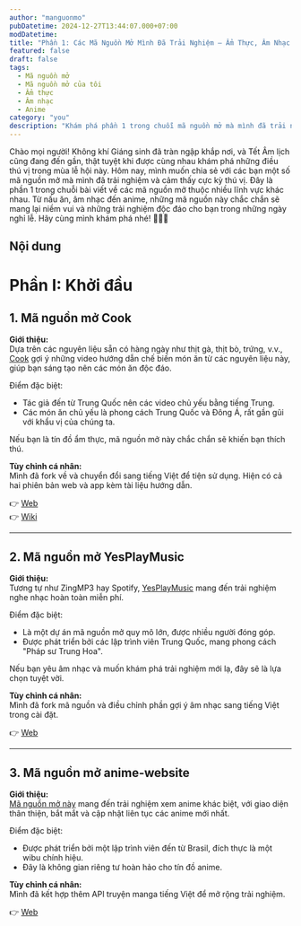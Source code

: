 ```yaml
---
author: "manguonmo"
pubDatetime: 2024-12-27T13:44:07.000+07:00
modDatetime: 
title: "Phần 1: Các Mã Nguồn Mở Mình Đã Trải Nghiệm – Ẩm Thực, Âm Nhạc và Anime"
featured: false
draft: false
tags:
  - Mã nguồn mở
  - Mã nguồn mở của tôi
  - Ẩm thực
  - Âm nhạc
  - Anime
category: "you"
description: "Khám phá phần 1 trong chuỗi mã nguồn mở mà mình đã trải nghiệm, gồm Cook, YesPlayMusic và anime-website. Hoàn toàn miễn phí, dễ tùy chỉnh, phù hợp với nhiều sở thích!"
---
```


Chào mọi người! Không khí Giáng sinh đã tràn ngập khắp nơi, và Tết Âm lịch cũng đang đến gần, thật tuyệt khi được cùng nhau khám phá những điều thú vị trong mùa lễ hội này. Hôm nay, mình muốn chia sẻ với các bạn một số mã nguồn mở mà mình đã trải nghiệm và cảm thấy cực kỳ thú vị. Đây là phần 1 trong chuỗi bài viết về các mã nguồn mở thuộc nhiều lĩnh vực khác nhau. Từ nấu ăn, âm nhạc đến anime, những mã nguồn này chắc chắn sẽ mang lại niềm vui và những trải nghiệm độc đáo cho bạn trong những ngày nghỉ lễ. Hãy cùng mình khám phá nhé! 🎄🌟🎉

## Nội dung

# **Phần I: Khởi đầu**  

## **1. Mã nguồn mở Cook**  
**Giới thiệu:**  
Dựa trên các nguyên liệu sẵn có hàng ngày như thịt gà, thịt bò, trứng, v.v., [Cook](https://github.com/YunYouJun/cook) gợi ý những video hướng dẫn chế biến món ăn từ các nguyên liệu này, giúp bạn sáng tạo nên các món ăn độc đáo.  

Điểm đặc biệt:  
- Tác giả đến từ Trung Quốc nên các video chủ yếu bằng tiếng Trung.  
- Các món ăn chủ yếu là phong cách Trung Quốc và Đông Á, rất gần gũi với khẩu vị của chúng ta.  

Nếu bạn là tín đồ ẩm thực, mã nguồn mở này chắc chắn sẽ khiến bạn thích thú.  

**Tùy chỉnh cá nhân:**  
Mình đã fork về và chuyển đổi sang tiếng Việt để tiện sử dụng. Hiện có cả hai phiên bản web và app kèm tài liệu hướng dẫn.  

👉 [Web](https://cook-livid.vercel.app/)  
👉 [Wiki](https://cook-wiki.vercel.app/)  

---

## **2. Mã nguồn mở YesPlayMusic**  
**Giới thiệu:**  
Tương tự như ZingMP3 hay Spotify, [YesPlayMusic](https://github.com/qier222/YesPlayMusic) mang đến trải nghiệm nghe nhạc hoàn toàn miễn phí.  

Điểm đặc biệt:  
- Là một dự án mã nguồn mở quy mô lớn, được nhiều người đóng góp.  
- Được phát triển bởi các lập trình viên Trung Quốc, mang phong cách "Pháp sư Trung Hoa".  

Nếu bạn yêu âm nhạc và muốn khám phá trải nghiệm mới lạ, đây sẽ là lựa chọn tuyệt vời.  

**Tùy chỉnh cá nhân:**  
Mình đã fork mã nguồn và điều chỉnh phần gợi ý âm nhạc sang tiếng Việt trong cài đặt.  

👉 [Web](https://chiaser-music.vercel.app/)  

---

## **3. Mã nguồn mở anime-website**  
**Giới thiệu:**  
[Mã nguồn mở này](https://github.com/ErickLimaS/anime-website) mang đến trải nghiệm xem anime khác biệt, với giao diện thân thiện, bắt mắt và cập nhật liên tục các anime mới nhất.  

Điểm đặc biệt:  
- Được phát triển bởi một lập trình viên đến từ Brasil, đích thực là một wibu chính hiệu.  
- Đây là không gian riêng tư hoàn hảo cho tín đồ anime.  

**Tùy chỉnh cá nhân:**  
Mình đã kết hợp thêm API truyện manga tiếng Việt để mở rộng trải nghiệm.  

👉 [Web](https://chiaser-anime.vercel.app/)  
